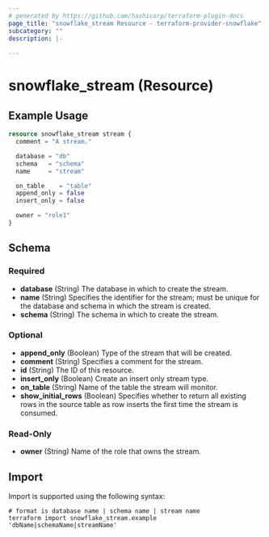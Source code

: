 ```yaml
---
# generated by https://github.com/hashicorp/terraform-plugin-docs
page_title: "snowflake_stream Resource - terraform-provider-snowflake"
subcategory: ""
description: |-
  
---
```


# snowflake_stream (Resource)



## Example Usage

```terraform
resource snowflake_stream stream {
  comment = "A stream."

  database = "db"
  schema   = "schema"
  name     = "stream"

  on_table    = "table"
  append_only = false
  insert_only = false

  owner = "role1"
}
```

<!-- schema generated by tfplugindocs -->
## Schema

### Required

- **database** (String) The database in which to create the stream.
- **name** (String) Specifies the identifier for the stream; must be unique for the database and schema in which the stream is created.
- **schema** (String) The schema in which to create the stream.

### Optional

- **append_only** (Boolean) Type of the stream that will be created.
- **comment** (String) Specifies a comment for the stream.
- **id** (String) The ID of this resource.
- **insert_only** (Boolean) Create an insert only stream type.
- **on_table** (String) Name of the table the stream will monitor.
- **show_initial_rows** (Boolean) Specifies whether to return all existing rows in the source table as row inserts the first time the stream is consumed.

### Read-Only

- **owner** (String) Name of the role that owns the stream.

## Import

Import is supported using the following syntax:

```shell
# format is database name | schema name | stream name
terraform import snowflake_stream.example 'dbName|schemaName|streamName'
```
